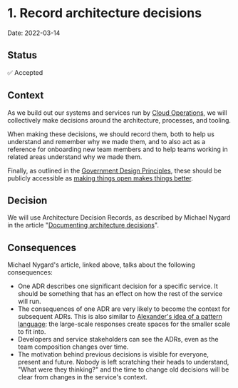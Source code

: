 # 1. Record architecture decisions
Date: 2022-03-14

## Status
✅ Accepted

## Context

As we build out our systems and services run by [Cloud Operations](https://github.com/ministryofjustice/cloud-operations#ministry-of-justice-cloud-operations-team-repository), we will collectively make decisions around the architecture, processes, and tooling.

When making these decisions, we should record them, both to help us understand and remember why we made them, and to also act as a reference for onboarding new team members and to help teams working in related areas understand why we made them.

Finally, as outlined in the [Government Design Principles](https://www.gov.uk/guidance/government-design-principles), these should be publicly accessible as [making things open makes things better](https://www.gov.uk/guidance/government-design-principles#make-things-open-it-makes-things-better).

## Decision

We will use Architecture Decision Records, as described by Michael Nygard in the article "[Documenting architecture decisions](http://thinkrelevance.com/blog/2011/11/15/documenting-architecture-decisions)".

## Consequences

Michael Nygard's article, linked above, talks about the following consequences:

- One ADR describes one significant decision for a specific service. It should be something that has an effect on how the rest of the service will run.
- The consequences of one ADR are very likely to become the context for subsequent ADRs. This is also similar to [Alexander's idea of a pattern language](http://wiki.c2.com/?AlexandrianForm): the large-scale responses create spaces for the smaller scale to fit into.
- Developers and service stakeholders can see the ADRs, even as the team composition changes over time.
- The motivation behind previous decisions is visible for everyone, present and future. Nobody is left scratching their heads to understand, "What were they thinking?" and the time to change old decisions will be clear from changes in the service's context.